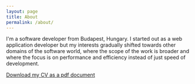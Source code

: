 ```yaml
---
layout: page
title: About
permalink: /about/
---
```


I'm a software developer from Budapest, Hungary.
I started out as a web application developer but my interests gradually shifted towards other domains of the software world,
where the scope of the work is broader and where the focus is on performance and efficiency instead of just speed of development.

[Download my CV as a pdf document][cv-link]

[cv-link]: https://github.com/whage/whage.github.io/raw/master/media/andras_sallai_cv_2021_03.pdf
